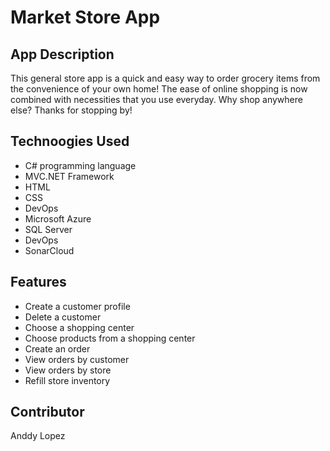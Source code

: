 # Market Store App
## App Description
This general store app is a quick and easy way to order grocery items from the convenience of your own home!
The ease of online shopping is now combined with necessities that you use everyday.
Why shop anywhere else? 
Thanks for stopping by!
## Technoogies Used
- C# programming language
- MVC.NET Framework
- HTML
- CSS
- DevOps
- Microsoft Azure
- SQL Server
- DevOps
- SonarCloud
## Features
- Create a customer profile
- Delete a customer
- Choose a shopping center
- Choose products from a shopping center
- Create an order
- View orders by customer
- View orders by store
- Refill store inventory
## Contributor
Anddy Lopez
